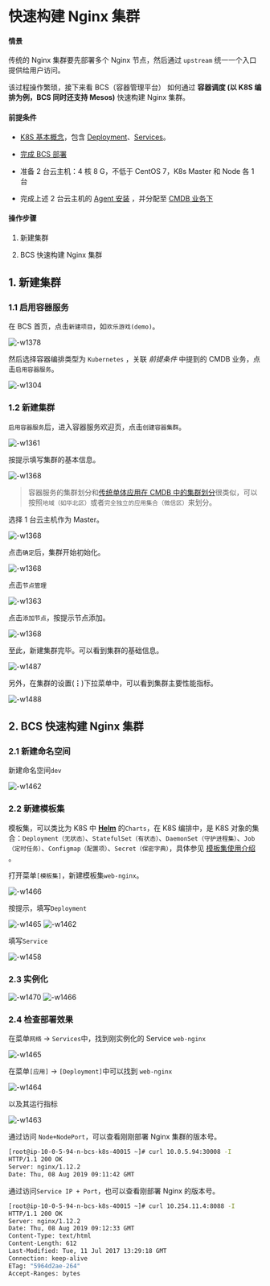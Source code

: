 # 快速构建 Nginx 集群

#### 情景
传统的 Nginx 集群要先部署多个 Nginx 节点，然后通过 `upstream` 统一一个入口提供给用户访问。

该过程操作繁琐，接下来看 BCS（容器管理平台） 如何通过 **容器调度 (以 K8S 编排为例，BCS 同时还支持 Mesos)** 快速构建 Nginx 集群。


#### 前提条件
- [K8S 基本概念](https://kubernetes.io/zh/docs/concepts/)，包含  [Deployment](https://kubernetes.io/zh/docs/concepts/workloads/controllers/deployment/)、[Services](https://kubernetes.io/docs/concepts/services-networking/service/)。

- [完成 BCS 部署](5.1/部署维护/增强包安装/机器评估/bcs_evaluate.md)
- 准备 2 台云主机：4 核 8 G，不低于 CentOS 7，K8s Master 和 Node 各 1 台
- 完成上述 2 台云主机的 [Agent 安装](5.1/节点管理/快速入门/agent0.md) ，并分配至  [CMDB 业务下](5.1/配置平台/产品功能/Resource.md)

#### 操作步骤

1. 新建集群

2. BCS 快速构建 Nginx 集群

## 1. 新建集群
### 1.1 启用容器服务

在 BCS 首页，点击`新建项目`，如`欢乐游戏(demo)`。

![-w1378](media/15648362836651.jpg)

然后选择容器编排类型为 `Kubernetes` ，关联 *前提条件* 中提到的 CMDB 业务，点击`启用容器服务`。

![-w1304](media/15648364147641.jpg)

### 1.2 新建集群

`启用容器服务`后，进入容器服务欢迎页，点击`创建容器集群`。

![-w1361](media/15648365448905.jpg)

按提示填写集群的基本信息。

![-w1368](media/15648366557109.jpg)

> 容器服务的集群划分和[传统单体应用在 CMDB 中的集群划分](5.1/bk_solutions/CD/CMDB/CMDB_management_hosts.md)很类似，可以按照`地域（如华北区）`或者`完全独立的应用集合（微信区）`来划分。


选择 1 台云主机作为 Master。

![-w1368](media/15648366389029.jpg)

点击`确定`后，集群开始初始化。

![-w1368](media/15648367382011.jpg)

点击`节点管理`

![-w1363](media/15648839802641.jpg)

点击`添加节点`，按提示节点添加。

![-w1368](media/15648840282881.jpg)

至此，新建集群完毕。可以看到集群的基础信息。

![-w1487](media/15648861584543.jpg)

另外，在集群的设置(**⋮**)下拉菜单中，可以看到集群主要性能指标。

![-w1488](media/15648861821783.jpg)


## 2. BCS 快速构建 Nginx 集群

### 2.1 新建命名空间
新建命名空间`dev`

![-w1462](media/15652519427953.jpg)


### 2.2 新建模板集

模板集，可以类比为 K8S 中 **[Helm](https://helm.sh/)** 的`Charts`，在 K8S 编排中，是 K8S 对象的集合：`Deployment（无状态）`、`StatefulSet（有状态）`、`DaemonSet（守护进程集）`、`Job（定时任务）`、`Configmap（配置项）`、`Secret（保密字典）`，具体参见 [模板集使用介绍](5.1/bcs/Function/TemplateIntroduce.md) 。

打开菜单`[模板集]`，新建模板集`web-nginx`。

![-w1466](media/15652520004880.jpg)


按提示，填写`Deployment`

![-w1465](media/15652532175601.jpg)
![-w1462](media/15652535815272.jpg)

填写`Service`

![-w1458](media/15652542476126.jpg)

### 2.3 实例化

![-w1470](media/15652543011285.jpg)
![-w1466](media/15652545088426.jpg)


### 2.4 检查部署效果

在菜单`网络` -> `Services`中，找到刚实例化的 Service `web-nginx`

![-w1465](media/15652551496895.jpg)

在菜单`[应用]` -> `[Deployment]`中可以找到 `web-nginx`

![-w1464](media/15652552229901.jpg)

以及其运行指标

![-w1463](media/15652552369974.jpg)

通过访问 `Node+NodePort`，可以查看刚刚部署 Nginx 集群的版本号。

```bash
[root@ip-10-0-5-94-n-bcs-k8s-40015 ~]# curl 10.0.5.94:30008 -I
HTTP/1.1 200 OK
Server: nginx/1.12.2
Date: Thu, 08 Aug 2019 09:11:42 GMT
```

通过访问`Service IP + Port`，也可以查看刚部署 Nginx 的版本号。

```bash
[root@ip-10-0-5-94-n-bcs-k8s-40015 ~]# curl 10.254.11.4:8088 -I
HTTP/1.1 200 OK
Server: nginx/1.12.2
Date: Thu, 08 Aug 2019 09:12:33 GMT
Content-Type: text/html
Content-Length: 612
Last-Modified: Tue, 11 Jul 2017 13:29:18 GMT
Connection: keep-alive
ETag: "5964d2ae-264"
Accept-Ranges: bytes
```
